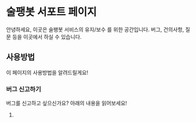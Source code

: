 # 술팽봇 서포트 페이지
안녕하세요, 이곳은 술팽봇 서비스의 유지/보수 를 위한 공간입니다.
버그, 건의사항, 질문 등을 이곳에서 하실 수 있습니다.

## 사용방법
이 페이지의 사용방법을 알려드릴게요!

### 버그 신고하기
버그를 신고하고 싶으신가요? 아래의 내용을 읽어보세요!

1. 
